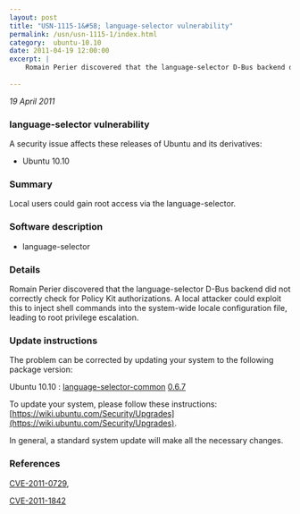 ```yaml
---
layout: post
title: "USN-1115-1&#58; language-selector vulnerability"
permalink: /usn/usn-1115-1/index.html
category:  ubuntu-10.10
date: 2011-04-19 12:00:00
excerpt: |
    Romain Perier discovered that the language-selector D-Bus backend did not correctly check for Policy Kit authorizations. A local attacker could exploit this to inject shell commands into the system-wide locale configuration file, leading to root privilege escalation. 
    
--- 
```

 
 

*19 April 2011*

### language-selector vulnerability

A security issue affects these releases of Ubuntu and its derivatives:

* Ubuntu 10.10

### Summary

Local users could gain root access via the language-selector. 

### Software description

* language-selector 

### Details

Romain Perier discovered that the language-selector D-Bus backend did not correctly check for Policy Kit authorizations. A local attacker could exploit this to inject shell commands into the system-wide locale configuration file, leading to root privilege escalation. 

### Update instructions

The problem can be corrected by updating your system to the following package version:

Ubuntu 10.10
 : [language-selector-common](https://launchpad.net/ubuntu/+source/language-selector) <span> [0.6.7](https://launchpad.net/ubuntu/+source/language-selector/0.6.7) </span> 

To update your system, please follow these instructions: [https://wiki.ubuntu.com/Security/Upgrades](https://wiki.ubuntu.com/Security/Upgrades).

In general, a standard system update will make all the necessary changes. 

### References

 
 [CVE-2011-0729](http://people.ubuntu.com/~ubuntu-security/cve/CVE-2011-0729), 

 [CVE-2011-1842](http://people.ubuntu.com/~ubuntu-security/cve/CVE-2011-1842)
 


